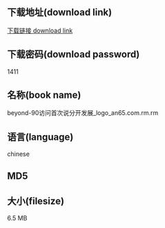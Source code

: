 ## 下载地址(download link)
[下载链接 download link](https://voluble-croquembouche-d321dc.netlify.app/?s=beyond-90%E8%AE%BF%E9%97%AE%E9%A6%96%E6%AC%A1%E8%AF%B4%E5%88%86%E5%BC%80%E5%8F%91%E5%B1%95_logo_an65.com.rm)

## 下载密码(download password)
1411

## 名称(book name)
beyond-90访问首次说分开发展_logo_an65.com.rm.rm

## 语言(language)
chinese

## MD5


## 大小(filesize)
6.5 MB
